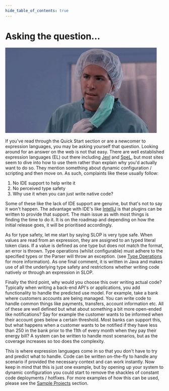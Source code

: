 ```yaml
---
hide_table_of_contents: true
---
```


# Asking the question...
![But why?](/img/why.gif)

If you've read through the Quick Start section or are a newcomer to expression languages, you may be asking yourself 
that question. Looking around for an answer on the web is not that easy. There are well established expression languages (EL) 
out there including [Jexl](https://commons.apache.org/proper/commons-jexl/) and [SpeL](https://docs.spring.io/spring-integration/docs/5.3.0.RELEASE/reference/html/spel.html), but most sites seem to dive into how to use them rather than 
explain why you'd actually want to do so. They mention something about dynamic configuration / scripting and then move on. 
As such, complaints like these usually follow:
1. No IDE support to help write it
2. No perceived type safety
3. Why use it when you can just write native code?

Some of these like the lack of IDE support are genuine, but that's not to say it won't happen. The advantage with IDE's like
[IntelliJ](https://www.jetbrains.com/idea/) is that plugins can be written to provide that support. The main issue as 
with most things is finding the time to do it. It is on the roadmap and depending on how the initial release goes, it will 
be prioritised accordingly.

As for type safety, let me start by saying SLOP is very type safe. When values are read from an expression, they 
are assigned to an typed literal token class. If a value is defined as one type but does not match the format, an error is 
thrown. Type operations (whilst configurable) must adhere to the specified types or the Parser will throw an exception.
(see [Type Operations](/docs/Extending/type-operations) for more information). As one final comment, it is written in 
Java and makes use of all the underlying type safety and restrictions whether writing code natively or through an expression 
in SLOP.

Finally the third point, why would you choose this over writing actual code? Typically when writing a back-end API's or applications, 
you add functionality to handle the predicted use model. For example, take a bank where customers accounts are being managed. You 
can write code to handle common things like payments, transfers, account information etc. All of these are well defined but 
what about something a bit more open-ended like notifications? Say for example the customer wants to be informed when their account 
goes below a certain threshold. Most banks can support this, but what happens when a customer wants to be notified if they have 
less than 250 in the bank prior to the 11th of every month when they pay their energy bill? A system can be written to handle 
most scenarios, but as the coverage increases so too does the complexity.

This is where expression languages come in so that you don't have to try and predict what to handle. Code can be written on-the-fly 
to handle any scenario if provided the necessary context and can work instantly. Now keep in mind that this is just one example, 
but by opening up your system to dynamic configuration you could start to remove the shackles of constant code deployments / hotfixes.
For more examples of how this can be used, please see the [Sample Projects](/docs/Sample%20Projects/example-projects) section.